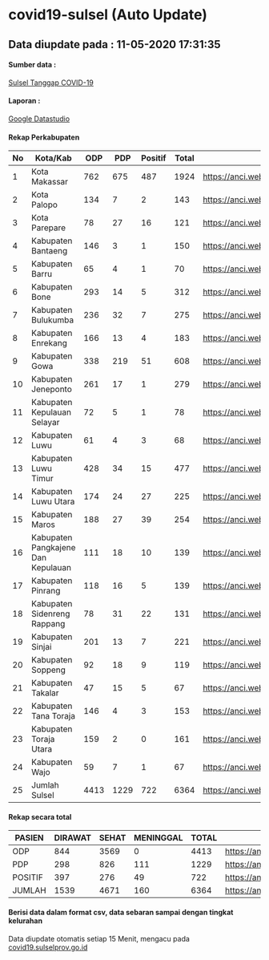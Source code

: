 
# covid19-sulsel (Auto Update)

## Data diupdate pada : 11-05-2020 17:31:35

#### Sumber data :
[Sulsel Tanggap COVID-19](https://covid19.sulselprov.go.id)

#### Laporan :
[Google Datastudio](https://datastudio.google.com/s/jythWGc1j4w)

#### Rekap Perkabupaten 
|No|Kota/Kab|ODP|PDP|Positif|Total|Link|
| --- | --- | --- | --- | --- | --- | --- |
|1|Kota Makassar|762|675|487|1924|https://anci.web.id/cor/kota_makassar|
|2|Kota Palopo|134|7|2|143|https://anci.web.id/cor/kota_palopo|
|3|Kota Parepare|78|27|16|121|https://anci.web.id/cor/kota_parepare|
|4|Kabupaten Bantaeng|146|3|1|150|https://anci.web.id/cor/kabupaten_bantaeng|
|5|Kabupaten Barru|65|4|1|70|https://anci.web.id/cor/kabupaten_barru|
|6|Kabupaten Bone|293|14|5|312|https://anci.web.id/cor/kabupaten_bone|
|7|Kabupaten Bulukumba|236|32|7|275|https://anci.web.id/cor/kabupaten_bulukumba|
|8|Kabupaten Enrekang|166|13|4|183|https://anci.web.id/cor/kabupaten_enrekang|
|9|Kabupaten Gowa|338|219|51|608|https://anci.web.id/cor/kabupaten_gowa|
|10|Kabupaten Jeneponto|261|17|1|279|https://anci.web.id/cor/kabupaten_jeneponto|
|11|Kabupaten Kepulauan Selayar|72|5|1|78|https://anci.web.id/cor/kabupaten_kepulauan_selayar|
|12|Kabupaten Luwu|61|4|3|68|https://anci.web.id/cor/kabupaten_luwu|
|13|Kabupaten Luwu Timur|428|34|15|477|https://anci.web.id/cor/kabupaten_luwu_timur|
|14|Kabupaten Luwu Utara|174|24|27|225|https://anci.web.id/cor/kabupaten_luwu_utara|
|15|Kabupaten Maros|188|27|39|254|https://anci.web.id/cor/kabupaten_maros|
|16|Kabupaten Pangkajene Dan Kepulauan|111|18|10|139|https://anci.web.id/cor/kabupaten_pangkajene_dan_kepulauan|
|17|Kabupaten Pinrang|118|16|5|139|https://anci.web.id/cor/kabupaten_pinrang|
|18|Kabupaten Sidenreng Rappang|78|31|22|131|https://anci.web.id/cor/kabupaten_sidenreng_rappang|
|19|Kabupaten Sinjai|201|13|7|221|https://anci.web.id/cor/kabupaten_sinjai|
|20|Kabupaten Soppeng|92|18|9|119|https://anci.web.id/cor/kabupaten_soppeng|
|21|Kabupaten Takalar|47|15|5|67|https://anci.web.id/cor/kabupaten_takalar|
|22|Kabupaten Tana Toraja|146|4|3|153|https://anci.web.id/cor/kabupaten_tana_toraja|
|23|Kabupaten Toraja Utara|159|2|0|161|https://anci.web.id/cor/kabupaten_toraja_utara|
|24|Kabupaten Wajo|59|7|1|67|https://anci.web.id/cor/kabupaten_wajo|
|25|Jumlah Sulsel|4413|1229|722|6364|https://anci.web.id/cor/jumlah_sulsel|

#### Rekap secara total

| PASIEN | DIRAWAT | SEHAT | MENINGGAL | TOTAL | LINK |
| ---- | -------- | ---- | ---- |  ---- | ---- |
| ODP | 844 | 3569 | 0 | 4413 | https://anci.web.id/cor/odp_detail.html |
| PDP | 298 | 826 | 111 | 1229 | https://anci.web.id/cor/pdp_detail.html |
| POSITIF | 397 | 276 | 49 | 722 | https://anci.web.id/cor/positif_detail.html |
| JUMLAH | 1539 | 4671 | 160 | 6364 | https://anci.web.id/cor/jumlah_sulsel/ |

 
#### Berisi data dalam format csv, data sebaran sampai dengan tingkat kelurahan

Data diupdate otomatis setiap 15 Menit, mengacu pada [covid19.sulselprov.go.id](https://covid19.sulselprov.go.id)

